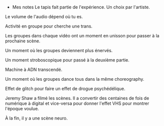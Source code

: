 * Mes notes
Le tapis fait partie de l'expérience. Un choix par l'artiste.

Le volume de l'audio dépend où tu es.

Activité en groupe pour cherche une trans.

Les groupes dans chaque vidéo ont un moment en unisson pour passer à la prochaine scène.

Un moment où les groupes deviennent plus énervés.

Un moment stroboscopique pour passé à la deuxième partie.

Machine à ADN transcendé.

Un moment où les groupes dance tous dans la même choreography.

Effet de glitch pour faire un effet de drogue psychédélique.

Jeremy Shaw a filmé les scènes. Il a convertir des centaines de fois de numérique à digital et vice-versa pour donner l'effet VHS pour montrer l'époque voulue.

À la fin, il y a une scène neuro.


